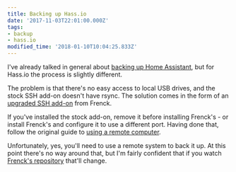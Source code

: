 ```yaml
---
title: Backing up Hass.io
date: '2017-11-03T22:01:00.000Z'
tags:
- backup
- hass.io
modified_time: '2018-01-10T10:04:25.833Z'
---
```


I've already talked in general about [backing up Home Assistant](/backup-up-home-assistant/), but for Hass.io the process is slightly different.  
  
The problem is that there's no easy access to local USB drives, and the stock SSH add-on doesn't have rsync. The solution comes in the form of an [upgraded SSH add-on](https://github.com/hassio-addons/repository) from Frenck.  
  
If you've installed the stock add-on, remove it before installing Frenck's - or install Frenck's and configure it to use a different port. Having done that, follow the original guide to [using a remote computer](/backup-up-home-assistant/).  
  
Unfortunately, yes, you'll need to use a remote system to back it up. At this point there's no way around that, but I'm fairly confident that if you watch [Frenck's repository](https://github.com/hassio-addons/repository) that'll change.
